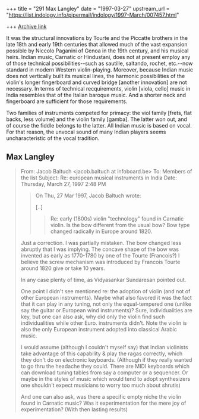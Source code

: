 +++
title = "291 Max Langley"
date = "1997-03-27"
upstream_url = "https://list.indology.info/pipermail/indology/1997-March/007457.html"

+++
[Archive link](https://list.indology.info/pipermail/indology/1997-March/007457.html)

It was the structural innovations by Tourte and the Piccatte brothers in
the late 18th and early 19th centuries that allowed much of the vast
expansion possible by Niccolo Paganini of Genoa in the 19th century, and
his musical heirs. Indian music, Carnatic or Hindustani, does not at
present employ any of those technical possibilities--such as sautille,
saltando, rochet, etc.--now standard in modern Western violin-playing.
Moreover, because Indian music does not vertically built its musical
lines, the harmonic possibilities of the violin's longer fingerboard and
curved bridge [another innovation] are not necessary. In terms of
technical recquirements, violin [viola, cello] music in India resembles
that of the Italian baroque music. And a shorter neck and fingerboard are
sufficient for those requirements. 

Two families of instruments competed for primacy: the viol family [frets,
flat backs, less volume] and the violin family [gamba]. The latter won
out, and of course the fiddle belongs to the latter. All Indian music is
based on vocal. For that reason, the unvocal sound of many Indian players
seems uncharacteristic of the vocal tradition.

Max Langley
----------
> From: Jacob Baltuch <jacob.baltuch at infoboard.be>
> To: Members of the list <indology at liverpool.ac.uk>
> Subject: Re: european musical instruments in India
> Date: Thursday, March 27, 1997 2:48 PM
> 
> >On Thu, 27 Mar 1997, Jacob Baltuch wrote:
> >
> >[..]
> >
> >>
> >> Re: early (1800s) violin "technology" found in Carnatic violin. Is
the
> >> bow different from the usual bow? Bow type changed radically in
Europe
> >> around 1820.
> 
> Just a correction. I was partially mistaken. The bow changed less
> abruptly that I was implying. The concave shape of the bow was invented
> as early as 1770-1780 by one of the Tourte (Francois?) I believe the
screw
> mechanism was introduced by Francois Tourte around 1820 give or take 10
years.
> 
> In any case plenty of time, as Vidyasankar Sundaresan pointed out.
> 
> One point I didn't see mentioned re: the adoption of violin (and not
> of other European instruments). Maybe what also favored it was the
> fact that it can play in any tuning, not only the equal-tempered one
> (unlike say the guitar or European wind instruments)? Sure,
individualities
> are key, but one can also ask, why did only the violin find such
> individualities while other Euro. instruments didn't. Note the violin is
> also the only European instrument adopted into classical Arabic music.
> 
> I would assume (although I couldn't myself say) that Indian violinists
> take advantage of this capability & play the ragas correctly, which they
> don't do on electronic keyboards. (Although if they really wanted to go
> thru the headache they could. There are MIDI keyboards which can
download
> tuning tables from say a computer or a sequencer. Or maybe in the styles
> of music which would tend to adopt synthesizers one shouldn't expect
> musicians to worry too much about shrutis)
> 
> And one can also ask, was there a specific empty niche the violin found
in
> Carnatic music? Was it experimentation for the mere joy of
experimentation?
> (With then lasting results)
> 
> 
> 
> 
> 
> 
> 




